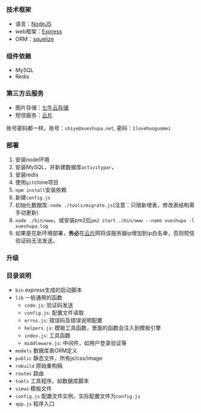 ### 技术框架

* 语言：[NodeJS](http://nodejs.org/)
* web框架：[Express](http://www.expressjs.com.cn/)
* ORM：[squelize](http://docs.sequelizejs.com/en/latest/)

### 组件依赖
* MySQL
* Redis

### 第三方云服务
* 图片存储：[七牛云存储](qiniu.com)
* 短信服务：[云片](yunpian.com)

账号密码都一样。账号：`shiye@xueshupa.net`, 密码：`1lovehuoguomei`

### 部署

1. 安装node环境
2. 安装MySQL，并新建数据库`activitypar`，
3. 安装redis
4. 使用`git`clone项目
5. `npm install`安装依赖
6. 新建`config.js`
7. 初始化数据库: `node ./tools/migrate.js`(注意：只限新增表，修改表结构需手动更新)
8. `node ./bin/www`，或安装pm2后`pm2 start ./bin/www --name xueshupa -l xueshupa.log`
9. 如果是在新环境部署，**务必**在[云片](yunpian.com)网将该服务器ip增加到ip白名单，否则短信验证码无法发送。

### 升级


### 目录说明

* `bin` express生成的启动脚本
* `lib` 一些通用的函数
	* `code.js`: 验证码发送
	* `config.js`: 配置文件读取
	* `erros.js`: 错误码及错误说明配置
	* `helpers.js`: 模板工具函数，里面的函数会注入到模板引擎
	* `index.js`: 工具函数
	* `middleware.js`: 中间件，如用户登录验证等
* `models` 数据库表ORM定义
* `public` 静态文件，所有js/css/image
* `rebuild` 原始重构稿
* `routes` 路由
* `tools` 工具程序，如数据库脚本
* `views` 模板文件
* `config.js` 配置文件实例，实际配置文件为`config.js`
* `app.js` 程序入口
